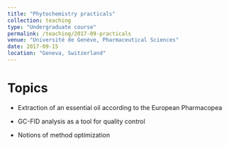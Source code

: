 ```yaml
---
title: "Phytochemistry practicals"
collection: teaching
type: "Undergraduate course"
permalink: /teaching/2017-09-practicals
venue: "Université de Genève, Pharmaceutical Sciences"
date: 2017-09-15
location: "Geneva, Switzerland"
---
```


Topics
======

* Extraction of an essential oil according to the European Pharmacopea

* GC-FID analysis as a tool for quality control

* Notions of method optimization

